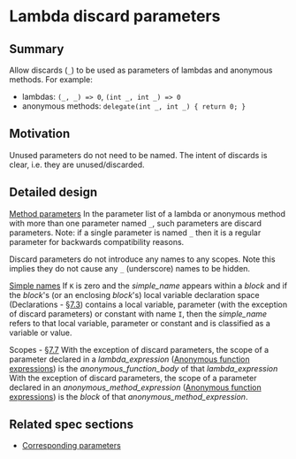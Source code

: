 # Lambda discard parameters

## Summary

Allow discards (`_`) to be used as parameters of lambdas and anonymous methods.
For example:
- lambdas: `(_, _) => 0`, `(int _, int _) => 0`
- anonymous methods: `delegate(int _, int _) { return 0; }`

## Motivation

Unused parameters do not need to be named. The intent of discards is clear, i.e. they are unused/discarded.

## Detailed design

[Method parameters](https://github.com/dotnet/csharplang/blob/master/spec/classes.md#method-parameters)
In the parameter list of a lambda or anonymous method with more than one parameter named `_`, such parameters are discard parameters.
Note: if a single parameter is named `_` then it is a regular parameter for backwards compatibility reasons.

Discard parameters do not introduce any names to any scopes.
Note this implies they do not cause any `_` (underscore) names to be hidden.

[Simple names](../../spec/expressions.md#simple-names)
If `K` is zero and the *simple_name* appears within a *block* and if the *block*'s (or an enclosing *block*'s) local variable declaration space (Declarations - [§7.3](https://github.com/dotnet/csharpstandard/blob/draft-v6/standard/basic-concepts.md#73-declarations)) contains a local variable, parameter (with the exception of discard parameters) or constant with name `I`, then the *simple_name* refers to that local variable, parameter or constant and is classified as a variable or value.

Scopes - [§7.7](https://github.com/dotnet/csharpstandard/blob/draft-v6/standard/basic-concepts.md#77-scopes)
With the exception of discard parameters, the scope of a parameter declared in a *lambda_expression* ([Anonymous function expressions](../../spec/expressions.md#anonymous-function-expressions)) is the *anonymous_function_body* of that *lambda_expression*
With the exception of discard parameters, the scope of a parameter declared in an *anonymous_method_expression* ([Anonymous function expressions](../../spec/expressions.md#anonymous-function-expressions)) is the *block* of that *anonymous_method_expression*.

## Related spec sections
- [Corresponding parameters](../../spec/expressions.md#corresponding-parameters)
